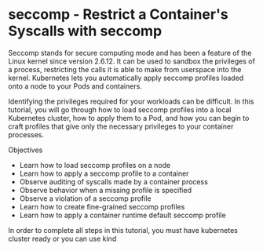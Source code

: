 # seccomp - **Restrict a Container's Syscalls with seccomp**

Seccomp stands for secure computing mode and has been a feature of the Linux kernel since version 2.6.12. It can be used to sandbox the privileges of a process, restricting the calls it is able to make from userspace into the kernel. Kubernetes lets you automatically apply seccomp profiles loaded onto a node to your Pods and containers.

Identifying the privileges required for your workloads can be difficult. In this tutorial, you will go through how to load seccomp profiles into a local Kubernetes cluster, how to apply them to a Pod, and how you can begin to craft profiles that give only the necessary privileges to your container processes.

Objectives
* Learn how to load seccomp profiles on a node
* Learn how to apply a seccomp profile to a container
* Observe auditing of syscalls made by a container process
* Observe behavior when a missing profile is specified
* Observe a violation of a seccomp profile
* Learn how to create fine-grained seccomp profiles
* Learn how to apply a container runtime default seccomp profile

In order to complete all steps in this tutorial, you must have kubernetes cluster ready or you can use kind 
